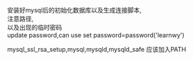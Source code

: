 安装好mysql后的初始化数据库以及生成连接脚本,<br>
注意路径,<br>
以及出现的临时密码<br>
update password,can use 
set password=password('learnwy')

mysql_ssl_rsa_setup,mysql,mysqld,mysqld_safe 应该加入PATH<br>
